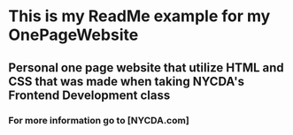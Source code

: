 # This is my ReadMe example for my OnePageWebsite
## Personal one page website that utilize HTML and CSS that was made when taking NYCDA's Frontend Development class
### For more information go to [NYCDA.com]
